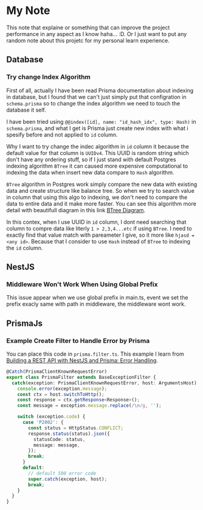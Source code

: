 # My Note
This note that explaine or something that can improve the project performance in any aspect as I know haha... :D. Or I just want to put any random note about this projetc for my personal learn experience.

## Database
### Try change Index Algorithm
First of all, actually I have been read Prisma documentation about indexing in database, but I found that we can't just simply put that configration in `schema.prisma` so to change the index algorithm we need to touch the database it self.

I have been tried using `@@index([id], name: "id_hash_idx", type: Hash)` in `schema.prisma`, and what I get is Prisma just create new index with what i spesify before and not applied to `id` column.

Why I want to try change the indec algorithm in `id` column it because the default value for that column is `UUIDv4`. This UUID is random string which don't have any ordering stuff, so if I just stand with default Postgres indexing algorithm `BTree` it can caused more expensive computational to indexing the data when insert new data compare to `Hash` algorithm.

`BTree` algorithm in Postgres work simply compare the new data with existing data and create structure like balance tree. So when we try to search value in column that using this algo to indexing, we don't need to compare the data to entire data and it make more faster. You can see this algorithm more detail with beautifull diagram in this link [BTree Diagram](https://www.cs.usfca.edu/~galles/visualization/BTree.html).

In this contex, when I use UUID in `id` column, I dont need searching that column to compre data like literly `1 > 2,3,4...etc` if using `BTree`. I need to exactly find that value match with pareameter I give, so it more like `hjasd = <any id>`. Because that I consider to use `Hash` instead of `BTree` to indexing the `id` column.


## NestJS
### Middleware Won't Work When Using Global Prefix
This issue appear when we use global prefix in main.ts, event we set the prefix exacly same with path in middleware, the middleware wont work.


## PrismaJs
### Example Create Filter to Handle Error by Prisma
You can place this code in `prisma.filter.ts`. This example I learn from [Building a REST API with NestJS and Prisma: Error Handling](https://www.prisma.io/blog/nestjs-prisma-error-handling-7D056s1kOop2).

```ts
@Catch(PrismaClientKnownRequestError)
export class PrismaFilter extends BaseExceptionFilter {
  catch(exception: PrismaClientKnownRequestError, host: ArgumentsHost) {
    console.error(exception.message);
    const ctx = host.switchToHttp();
    const response = ctx.getResponse<Response>();
    const message = exception.message.replace(/\n/g, '');

    switch (exception.code) {
      case 'P2002': {
        const status = HttpStatus.CONFLICT;
        response.status(status).json({
          statusCode: status,
          message: message,
        });
        break;
      }
      default:
        // default 500 error code
        super.catch(exception, host);
        break;
    }
  }
}
```